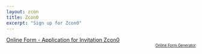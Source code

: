 ```yaml
---
layout: zcon
title: Zcon0
excerpt: "Sign up for Zcon0"
---
```


<script type="text/javascript" src="https://zcashfoundation.formstack.com/forms/js.php/application_for_invitation_zcon0"></script><noscript><a href="https://zcashfoundation.formstack.com/forms/application_for_invitation_zcon0" title="Online Form">Online Form - Application for Invitation Zcon0</a></noscript><div style="text-align:right; font-size:x-small;"><a href="http://www.formstack.com?utm_source=jsembed&utm_medium=product&utm_campaign=product+branding&fa=h,2963682" title="Online Form Generator">Online Form Generator</a></div>
